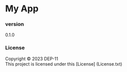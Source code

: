 # My App


### version
0.1.0

### License
Copyright &copy; 2023 DEP-11 <br>
This project is licensed under this [License] (License.txt)
